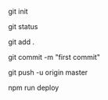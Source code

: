 git init 

git status

git add .

git commit -m "first commit"

git push -u origin master

npm run deploy
